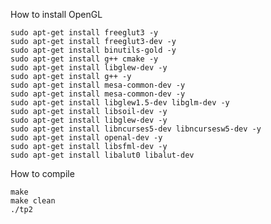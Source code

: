How to install OpenGL

    sudo apt-get install freeglut3 -y 
    sudo apt-get install freeglut3-dev -y 
    sudo apt-get install binutils-gold -y 
    sudo apt-get install g++ cmake -y 
    sudo apt-get install libglew-dev -y
    sudo apt-get install g++ -y 
    sudo apt-get install mesa-common-dev -y 
    sudo apt-get install mesa-common-dev -y 
    sudo apt-get install libglew1.5-dev libglm-dev -y
    sudo apt-get install libsoil-dev -y
    sudo apt-get install libglew-dev -y 
    sudo apt-get install libncurses5-dev libncursesw5-dev -y 
    sudo apt-get install openal-dev -y
    sudo apt-get install libsfml-dev -y
    sudo apt-get install libalut0 libalut-dev


How to compile

    make
    make clean
    ./tp2
